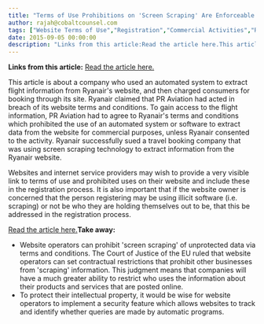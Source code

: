 ```yaml
---
title: "Terms of Use Prohibitions on 'Screen Scraping' Are Enforceable Around the World"
author: rajah@cobaltcounsel.com
tags: ["Website Terms of Use","Registration","Commercial Activities","Rajah"]
date: 2015-09-05 00:00:00
description: "Links from this article:Read the article here.This article is about a company who used an automated system to extract flight information from Ryana..."
---
```


**Links from this article:**
[Read the article here.](http://www.out-law.com/en/articles/2015/january/website-operators-can-prohibit-screen-scraping-of-unprotected-data-via-terms-and-conditions-says-eu-court-in-ryanair-case/)

This article is about a company who used an automated system to extract flight information from Ryanair's website, and then charged consumers for booking through its site. Ryanair claimed that PR Aviation had acted in breach of its website terms and conditions. To gain access to the flight information, PR Aviation had to agree to Ryanair's terms and conditions which prohibited the use of an automated system or software to extract data from the website for commercial purposes, unless Ryanair consented to the activity. Ryanair successfully sued a travel booking company that was using screen scraping technology to extract information from the Ryanair website.

Websites and internet service providers may wish to provide a very visible link to terms of use and prohibited uses on their website and include these in the registration process. It is also important that if the website owner is concerned that the person registering may be using illicit software (i.e. scraping) or not be who they are holding themselves out to be, that this be addressed in the registration process.

[Read the article here.](http://www.out-law.com/en/articles/2015/january/website-operators-can-prohibit-screen-scraping-of-unprotected-data-via-terms-and-conditions-says-eu-court-in-ryanair-case/)**Take away:**
- Website operators can prohibit 'screen scraping' of unprotected data via terms and conditions. The Court of Justice of the EU ruled that website operators can set contractual restrictions that prohibit other businesses from 'scraping' information. This judgment means that companies will have a much greater ability to restrict who uses the information about their products and services that are posted online.
- To protect their intellectual property, it would be wise for website operators to implement a security feature which allows websites to track and identify whether queries are made by automatic programs.